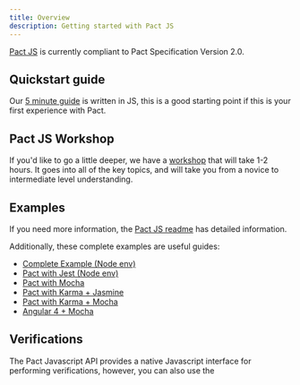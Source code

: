 ```yaml
---
title: Overview
description: Getting started with Pact JS
---
```


[Pact JS](https://github.com/pact-foundation/pact-js) is currently compliant to Pact Specification Version 2.0.

## Quickstart guide

Our [5 minute guide](../5-minute-getting-started-guide.md) is written in JS, this is a good starting point if this is your first experience with Pact.

## Pact JS Workshop

If you'd like to go a little deeper, we have a [workshop](https://github.com/pact-foundation/pact-workshop-js) that will take 1-2 hours. It goes into all of the key topics, and will take you from a novice to intermediate level understanding.

## Examples

If you need more information, the [Pact JS readme](/implementation_guides/javascript/readme) has detailed information.

Additionally, these complete examples are useful guides:

* [Complete Example \(Node env\)](https://github.com/pact-foundation/pact-js/tree/master/examples/e2e)
* [Pact with Jest \(Node env\)](https://github.com/pact-foundation/pact-js/tree/master/examples/jest)
* [Pact with Mocha](https://github.com/pact-foundation/pact-js/tree/master/examples/mocha)
* [Pact with Karma + Jasmine](https://github.com/pact-foundation/pact-js/tree/master/examples/karma/jasmine)
* [Pact with Karma + Mocha](https://github.com/pact-foundation/pact-js/tree/master/examples/karma/mocha)
* [Angular 4 + Mocha](https://github.com/stones/pact-angular-4-mocha)

## Verifications

The Pact Javascript API provides a native Javascript interface for performing verifications, however, you can also use the